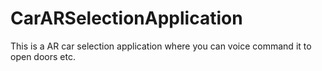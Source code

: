 # CarARSelectionApplication
This is a AR car selection application where you can voice command it to open doors etc.
